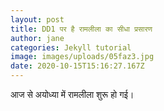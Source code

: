 ```yaml
---
layout: post
title: DD1 पर है रामलीला का सीधा प्रसारण
author: jane
categories: Jekyll tutorial
image: images/uploads/05faz3.jpg
date: 2020-10-15T15:16:27.167Z
---
```

आज से अयोध्या में रामलीला शुरू हो गई।